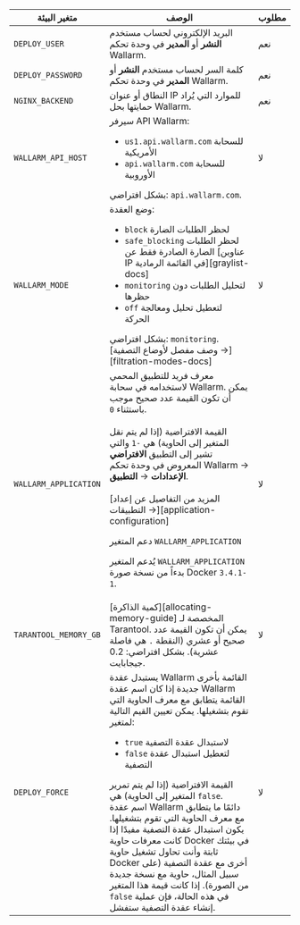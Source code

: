 متغير البيئة | الوصف | مطلوب
--- | ---- | ----
`DEPLOY_USER` | البريد الإلكتروني لحساب مستخدم **النشر** أو **المدير** في وحدة تحكم Wallarm. | نعم
`DEPLOY_PASSWORD` | كلمة السر لحساب مستخدم **النشر** أو **المدير** في وحدة تحكم Wallarm. | نعم
`NGINX_BACKEND` | النطاق أو عنوان IP للموارد التي يُراد حمايتها بحل Wallarm. | نعم
`WALLARM_API_HOST` | سيرفر API Wallarm:<ul><li>`us1.api.wallarm.com` للسحابة الأمريكية</li><li>`api.wallarm.com` للسحابة الأوروبية</li></ul>بشكل افتراضي: `api.wallarm.com`. | لا
`WALLARM_MODE` | وضع العقدة:<ul><li>`block` لحظر الطلبات الضارة</li><li>`safe_blocking` لحظر الطلبات الضارة الصادرة فقط عن [عناوين IP في القائمة الرمادية][graylist-docs]</li><li>`monitoring` لتحليل الطلبات دون حظرها</li><li>`off` لتعطيل تحليل ومعالجة الحركة</li></ul>بشكل افتراضي: `monitoring`.<br>[وصف مفصل لأوضاع التصفية →][filtration-modes-docs] | لا
`WALLARM_APPLICATION` | معرف فريد للتطبيق المحمي لاستخدامه في سحابة Wallarm. يمكن أن تكون القيمة عدد صحيح موجب باستثناء `0`.<br><br>القيمة الافتراضية (إذا لم يتم نقل المتغير إلى الحاوية) هي `-1` والتي تشير إلى التطبيق **الافتراضي** المعروض في وحدة تحكم Wallarm → **الإعدادات** → **التطبيق**.<br><br>[المزيد من التفاصيل عن إعداد التطبيقات →][application-configuration]<div class="admonition info"> <p class="admonition-title">دعم المتغير `WALLARM_APPLICATION`</p> <p>يُدعم المتغير `WALLARM_APPLICATION` بدءاً من نسخة صورة Docker `3.4.1-1`.</div> | لا
`TARANTOOL_MEMORY_GB` | [كمية الذاكرة][allocating-memory-guide] المخصصة لـ Tarantool. يمكن أن تكون القيمة عدد صحيح أو عشري (النقطة <code>.</code> هي فاصلة عشرية). بشكل افتراضي: 0.2 جيجابايت. | لا
`DEPLOY_FORCE` | يستبدل عقدة Wallarm القائمة بأخرى جديدة إذا كان اسم عقدة Wallarm القائمة يتطابق مع معرف الحاوية التي تقوم بتشغيلها. يمكن تعيين القيم التالية لمتغير:<ul><li>`true` لاستبدال عقدة التصفية</li><li>`false` لتعطيل استبدال عقدة التصفية</li></ul>القيمة الافتراضية (إذا لم يتم تمرير المتغير إلى الحاوية) هي `false`.<br>اسم عقدة Wallarm دائمًا ما يتطابق مع معرف الحاوية التي تقوم بتشغيلها. يكون استبدال عقدة التصفية مفيدًا إذا كانت معرفات حاوية Docker في بيئتك ثابتة وأنت تحاول تشغيل حاوية Docker أخرى مع عقدة التصفية (على سبيل المثال، حاوية مع نسخة جديدة من الصورة). إذا كانت قيمة هذا المتغير `false` في هذه الحالة، فإن عملية إنشاء عقدة التصفية ستفشل. | لا